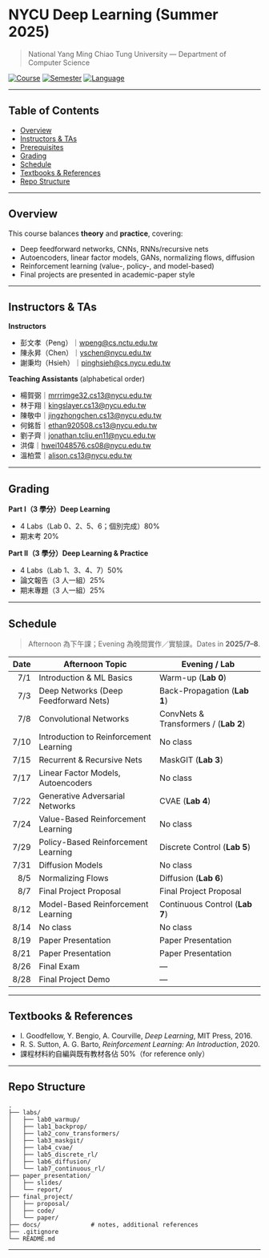 # NYCU Deep Learning (Summer 2025)
> National Yang Ming Chiao Tung University — Department of Computer Science

[![Course](https://img.shields.io/badge/Course-Deep%20Learning-blue)]()
[![Semester](https://img.shields.io/badge/Semester-Summer%202025-informational)]()
[![Language](https://img.shields.io/badge/Language-中文%20%2F%20English-lightgrey)]()

---

## Table of Contents

- [Overview](#課程簡介-overview)
- [Instructors & TAs](#授課教師與助教-instructors--tas)
- [Prerequisites](#先修課程-prerequisites)
- [Grading](#評分方式-grading)
- [Schedule](#時程與主題-schedule)
- [Textbooks & References](#教材與參考-textbooks--references)
- [Repo Structure](#專案倉庫建議結構-suggested-repo-structure)

---

## Overview

This course balances **theory** and **practice**, covering:
- Deep feedforward networks, CNNs, RNNs/recursive nets
- Autoencoders, linear factor models, GANs, normalizing flows, diffusion
- Reinforcement learning (value-, policy-, and model-based)
- Final projects are presented in academic-paper style

---

## Instructors & TAs
**Instructors**  
- 彭文孝（Peng）｜wpeng@cs.nctu.edu.tw  
- 陳永昇（Chen）｜yschen@nycu.edu.tw  
- 謝秉均（Hsieh）｜pinghsieh@cs.nycu.edu.tw  

**Teaching Assistants** (alphabetical order)  
- 楊賀弼｜mrrrimge32.cs13@nycu.edu.tw  
- 林于翔｜kingslayer.cs13@nycu.edu.tw  
- 陳敬中｜jingzhongchen.cs13@nycu.edu.tw  
- 何銘哲｜ethan920508.cs13@nycu.edu.tw  
- 劉子齊｜jonathan.tcliu.en11@nycu.edu.tw  
- 洪偉｜hwei1048576.cs08@nycu.edu.tw  
- 溫柏萱｜alison.cs13@nycu.edu.tw  

---

## Grading

**Part I（3 學分）Deep Learning**
- 4 Labs（Lab 0、2、5、6；個別完成）80%
- 期末考 20%

**Part II（3 學分）Deep Learning & Practice**
- 4 Labs（Lab 1、3、4、7）50%
- 論文報告（3 人一組）25%
- 期末專題（3 人一組）25%

---

## Schedule

> Afternoon 為下午課；Evening 為晚間實作／實驗課。Dates in **2025/7–8**.

| Date  | Afternoon Topic                                | Evening / Lab                         |
|------:|------------------------------------------------|---------------------------------------|
| 7/1   | Introduction & ML Basics                       | Warm-up (**Lab 0**)                    |
| 7/3   | Deep Networks (Deep Feedforward Nets)          | Back-Propagation (**Lab 1**)          |
| 7/8   | Convolutional Networks                         | ConvNets & Transformers / (**Lab 2**) |
| 7/10  | Introduction to Reinforcement Learning         | No class                              |
| 7/15  | Recurrent & Recursive Nets                     | MaskGIT (**Lab 3**)                   |
| 7/17  | Linear Factor Models, Autoencoders             | No class                              |
| 7/22  | Generative Adversarial Networks                | CVAE (**Lab 4**)                      |
| 7/24  | Value-Based Reinforcement Learning             | No class                              |
| 7/29  | Policy-Based Reinforcement Learning            | Discrete Control (**Lab 5**)          |
| 7/31  | Diffusion Models                               | No class                              |
| 8/5   | Normalizing Flows                              | Diffusion (**Lab 6**)                 |
| 8/7   | Final Project Proposal                          | Final Project Proposal                 |
| 8/12  | Model-Based Reinforcement Learning             | Continuous Control (**Lab 7**)        |
| 8/14  | No class                                       | No class                              |
| 8/19  | Paper Presentation                             | Paper Presentation                    |
| 8/21  | Paper Presentation                             | Paper Presentation                    |
| 8/26  | Final Exam                                     | —                                     |
| 8/28  | Final Project Demo                              | —                                     |

---

## Textbooks & References

- I. Goodfellow, Y. Bengio, A. Courville, *Deep Learning*, MIT Press, 2016.  
- R. S. Sutton, A. G. Barto, *Reinforcement Learning: An Introduction*, 2020.  
- 課程材料約自編與既有教材各佔 50%（for reference only）

---

## Repo Structure

```
.
├── labs/
│   ├── lab0_warmup/
│   ├── lab1_backprop/
│   ├── lab2_conv_transformers/
│   ├── lab3_maskgit/
│   ├── lab4_cvae/
│   ├── lab5_discrete_rl/
│   ├── lab6_diffusion/
│   └── lab7_continuous_rl/
├── paper_presentation/
│   ├── slides/
│   └── report/
├── final_project/
│   ├── proposal/
│   ├── code/
│   └── paper/
├── docs/              # notes, additional references
├── .gitignore
└── README.md
```

---

